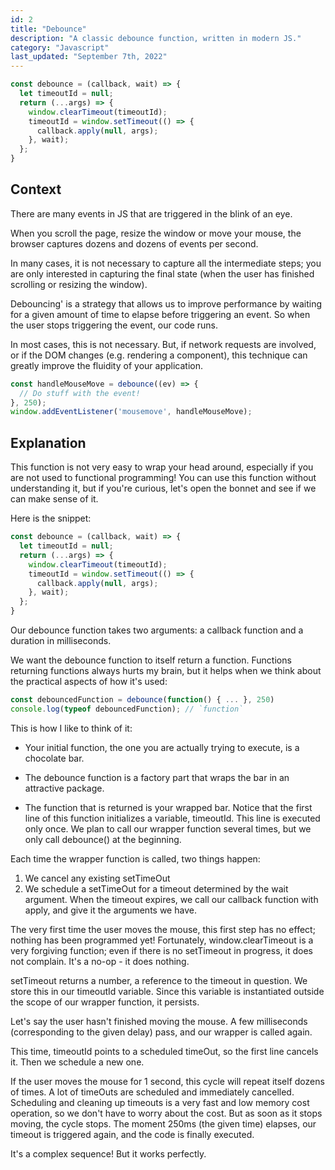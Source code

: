 ```yaml
---
id: 2
title: "Debounce"
description: "A classic debounce function, written in modern JS."
category: "Javascript"
last_updated: "September 7th, 2022"
---
```


```js
const debounce = (callback, wait) => {
  let timeoutId = null;
  return (...args) => {
    window.clearTimeout(timeoutId);
    timeoutId = window.setTimeout(() => {
      callback.apply(null, args);
    }, wait);
  };
}
```

## Context

There are many events in JS that are triggered in the blink of an eye.

When you scroll the page, resize the window or move your mouse, the browser captures dozens and dozens of events per second.

In many cases, it is not necessary to capture all the intermediate steps; you are only interested in capturing the final state (when the user has finished scrolling or resizing the window).

Debouncing' is a strategy that allows us to improve performance by waiting for a given amount of time to elapse before triggering an event. So when the user stops triggering the event, our code runs.

In most cases, this is not necessary. But, if network requests are involved, or if the DOM changes (e.g. rendering a component), this technique can greatly improve the fluidity of your application.


```js
const handleMouseMove = debounce((ev) => {
  // Do stuff with the event!
}, 250);
window.addEventListener('mousemove', handleMouseMove);
```

## Explanation
This function is not very easy to wrap your head around, especially if you are not used to functional programming! You can use this function without understanding it, but if you're curious, let's open the bonnet and see if we can make sense of it.

Here is the snippet:

```js
const debounce = (callback, wait) => {
  let timeoutId = null;
  return (...args) => {
    window.clearTimeout(timeoutId);
    timeoutId = window.setTimeout(() => {
      callback.apply(null, args);
    }, wait);
  };
}
```

Our debounce function takes two arguments: a callback function and a duration in milliseconds.

We want the debounce function to itself return a function. Functions returning functions always hurts my brain, but it helps when we think about the practical aspects of how it's used:


```js
const debouncedFunction = debounce(function() { ... }, 250)
console.log(typeof debouncedFunction); // `function`
```

This is how I like to think of it:

- Your initial function, the one you are actually trying to execute, is a chocolate bar.

- The debounce function is a factory part that wraps the bar in an attractive package.

- The function that is returned is your wrapped bar.
Notice that the first line of this function initializes a variable, timeoutId. This line is executed only once. We plan to call our wrapper function several times, but we only call debounce() at the beginning.

Each time the wrapper function is called, two things happen:

1. We cancel any existing setTimeOut
2. We schedule a setTimeOut for a timeout determined by the wait argument. When the timeout expires, we call our callback function with apply, and give it the arguments we have.

The very first time the user moves the mouse, this first step has no effect; nothing has been programmed yet! Fortunately, window.clearTimeout is a very forgiving function; even if there is no setTimeout in progress, it does not complain. It's a no-op - it does nothing.

setTimeout returns a number, a reference to the timeout in question. We store this in our timeoutId variable. Since this variable is instantiated outside the scope of our wrapper function, it persists.

Let's say the user hasn't finished moving the mouse. A few milliseconds (corresponding to the given delay) pass, and our wrapper is called again.

This time, timeoutId points to a scheduled timeOut, so the first line cancels it. Then we schedule a new one.

If the user moves the mouse for 1 second, this cycle will repeat itself dozens of times. A lot of timeOuts are scheduled and immediately cancelled. Scheduling and cleaning up timeouts is a very fast and low memory cost operation, so we don't have to worry about the cost. But as soon as it stops moving, the cycle stops. The moment 250ms (the given time) elapses, our timeout is triggered again, and the code is finally executed.

It's a complex sequence! But it works perfectly. 